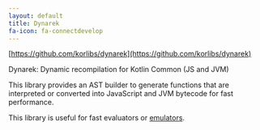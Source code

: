 ```yaml
---
layout: default
title: Dynarek
fa-icon: fa-connectdevelop
---
```


[https://github.com/korlibs/dynarek](https://github.com/korlibs/dynarek)

Dynarek: Dynamic recompilation for Kotlin Common (JS and JVM)

This library provides an AST builder to generate functions that are interpreted or converted into JavaScript and JVM bytecode for fast performance.

This library is useful for fast evaluators or [emulators](https://github.com/kpspemu/kpspemu).